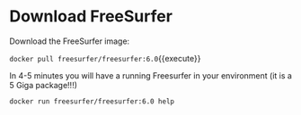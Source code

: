 # Download FreeSurfer

Download the FreeSurfer image:

`docker pull freesurfer/freesurfer:6.0`{{execute}}

In 4-5 minutes you will have a running Freesurfer in your environment (it is a 5 Giga package!!!)

`docker run freesurfer/freesurfer:6.0 help`

